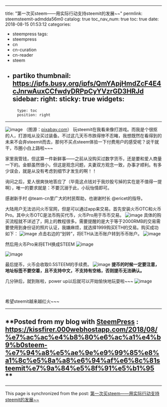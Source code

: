 
---
title: "第一次买steem——用实际行动支持steemit的发展~~"
permlink: steemsteemit-admdda56m0
catalog: true
toc_nav_num: true
toc: true
date: 2018-08-15 01:53:12
categories:
- steempress
tags:
- steempress
- cn
- cn-curation
- cn-reader
- steem
- partiko
thumbnail: https://ipfs.busy.org/ipfs/QmYApjHmdZcF4E4cJnrwAuxCCfwdyDRPpCyYVzrGD3HRJd
sidebar:
    right:
        sticky: true
widgets:
    -
        type: toc
        position: right
---


![image](https://ipfs.busy.org/ipfs/QmYApjHmdZcF4E4cJnrwAuxCCfwdyDRPpCyYVzrGD3HRJd)
（图源：[pixabay.com](https://cdn.pixabay.com/photo/2017/08/30/07/52/money-2696219_960_720.jpg)）
玩steemit在我看来像打游戏。而我是个很抠的人，打游戏从没买过装备。不过这几天币市跌得惨不忍睹，我想既然在看得到的未来不会弃steemit而去，那何不买点steem体验一下付费用户的感受呢？说干就干，币圈小白上路啦~~~

家里我管钱，但这算一件新鲜事——之前从没购买过数字货币，还是要和爱人商量一下的。金额虽然很小，但这是观念问题，夫妻双方观念一致，办事才顺利。有多少误会，就是从没有考虑到细节才发生的啊！！

询问之后，爱人很爽快地答应了（毕竟这点钱对于我炒股亏掉的实在是不值得一提啊），唯一的要求就是：不要沉溺于此，小玩怡情即可。

感谢新手村 @team-cn里广大的村民帮助，也谢谢村长 @ericet的指导。

大陆用户无法访问火币官网，但是可以通过app来交易。首先安装火币OTC和火币Pro。其中火币OTC是法币购买代币，火币Pro用于币币交易。
![image](https://ipfs.busy.org/ipfs/QmeXwEYNPAnVbswu17UEjXPnWiYKUEGYYeYW1A2W47RBpi)
具体的购买流程就不详述了，网上的教程很多。需要提醒的是大于等于2000RMB的交易需要使用到身份证的照片认证，我嫌麻烦，就选择1999购买ETH的交易。购买成功如下：
![image](https://ipfs.busy.org/ipfs/QmcC1ursP8bNCyGmt74Q7PEWQ7hCYJC5iDUKmDMpLyrXbG)
点击右边的“划转”，将ETH从法币账户转到币币账户。
![image](https://ipfs.busy.org/ipfs/QmaWQieoNi2WmxtFnaQNN9UvpFUWjvV7UBZw9yRcuxp6oE)

然后用火币Pro来将ETH换成STEEM
![image](https://ipfs.busy.org/ipfs/QmUhV1cgiFRhcucvDXCBaDpmXCdy23e3zJhVjgN8DdyLGr)

![image](https://ipfs.busy.org/ipfs/QmVgQvLafUe271etxjRwachDRJjCcMSu5J8bkqaHYAcVny)

最后提币，火币会收取0.5STEEM的手续费。
![image](https://ipfs.busy.org/ipfs/QmTwRvL8tHYhefvLnf9ABFHLrdYGW5qSCjYUQ1XsYFVVw3)
**提币的时候一定要注意，地址标签不要空着，且不支持中文，不支持有空格，否则提币无法确认。**

几分钟后，就到账啦，power up以后就可以开始愉快地玩耍啦~~~
![image](https://ipfs.busy.org/ipfs/QmUnyXgDQ5Gu6wpsCU2h8R4BzQDpUspKYczHQyVBFYYU8R)

&nbsp;

希望steemit越来越红火~~~ 

-------
**Posted from my blog with [SteemPress](https://wordpress.org/plugins/steempress/) : https://kissfirer.000webhostapp.com/2018/08/%e7%ac%ac%e4%b8%80%e6%ac%a1%e4%b9%b0steem-%e7%94%a8%e5%ae%9e%e9%99%85%e8%a1%8c%e5%8a%a8%e6%94%af%e6%8c%81steemit%e7%9a%84%e5%8f%91%e5%b1%95 **
-------

- - -

This page is synchronized from the post: [第一次买steem——用实际行动支持steemit的发展~~](https://steemit.com/@julian2013/steemsteemit-admdda56m0)
